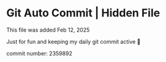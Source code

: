 # Git Auto Commit | Hidden File

This file was added Feb 12, 2025

Just for fun and keeping my daily git commit active 🤪

commit number: 2359892
